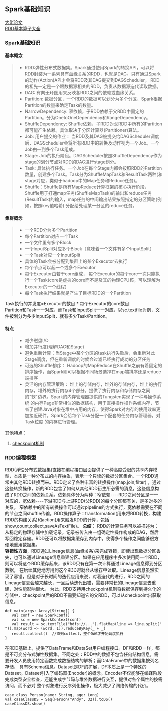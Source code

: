## Spark基础知识
[大佬论文](http://static.usenix.org/legacy/events/hotcloud10/tech/full_papers/Zaharia.pdf)   
[RDD基本算子大全](http://lxw1234.com/archives/2015/07/363.htm)  

### Spark基础知识
#### 基本概念
>* RDD:弹性分布式数据集。Spark通过使用Spark的转换API，可以将RDD封装为一系列具有血缘关系的RDD，也就是DAG。只有通过Spark的动作(Action)API才会将RDD及其DAG提交到DAGScheduler。
RDD的祖先一定是一个跟数据源相关的RDD，负责从数据源迭代读取数据。
>* DAG: 有向无环图用来反映各RDD之间的依赖或血缘关系。
>* Partition: 数据分区，一个RDD的数据可以划分为多个分区，Spark根据Partition的数量来确定Task的数量。
>* NarrowDependency: 窄依赖，子RDD依赖于父RDD中固定的Partition。分为OnetoOneDependency和RangeDependency。  
>* ShuffleDependency: Shuffle依赖，子RDD对父RDD中所有的Partition都可能产生依赖。具体取决于分区计算器(Partitioner)算法。
>* Job: 用户提交的作业： 当RDD及其DAG被提交给DAGScheduler调度后，DAGScheduler会将所有RDD中的转换及动作视为一个Job。一个Job由一到多个Task组成。
>* Stage: Job的执行阶段。DAGScheduler按照ShuffleDependency作为stage的划分节点对RDD的DAG进行stage划分。
>* Task: 具体执行任务。一个Job在每个Stage内都会按照RDD的Partition数量，创建多个Task。Task分为ShuffleMapTask和ResultTask两种(和stage对应，类似于hadoop中的Map任务和Reduce任务)。
>* Shuffle：Shuffle是所有MapReduce计算框架的核心执行阶段，Shuffle用于打通map任务(ShuffleMapTask)的输出和reduce任务(ResultTask)的输入，map任务的中间输出结果按照指定的分区策略(例如，按照key值哈希)
分配给处理某一分区的reduce任务。 

#### 集群概念
>* 一个RDD分为多个Partition   
>* 每个Partition对应一个Task   
>* 一个文件里有多个Block  
>* 一个InputSplit对应多个Block（意味着一个文件有多个InputSplit）  
>* 一个Task对应一个InputSplit   
>* 具体的Task会被分配到集群上的某个Executor去执行   
>* 每个节点可以起一个或多个Executor   
>* 每个Executor由若干core组成， 每个Executor的每个core一次只能执行一个Task(core是虚拟的core而不是及其的物理CPU核，可以理解为Executor的一个线程)   
>* 每个Task执行结果就是产生了目标RDD的一个Partition   

Task执行的并发度=Executor的数目 * 每个Executor的core数目  
Partition和Task一一对应，而Task和InputSplit一一对应，以sc.textfile为例，文件被划分为多少InputSplit，就有多少Task/Partition。

#### 特点
>* 减少磁盘I/O
>* 增加并行度(理解DAG和Stage)
>* 避免重新计算：当Stage中某个分区的task执行失败后，会重新对此Stage调度，但在重新调度的时候会过滤已经执行成功的分区任务
>* 可选的Shuffle排序： Hadoop的MapReduce在Shuffle之前有着固定的排序操作，而Spark则可以根据不同场景选择在map端排序还是reduce端排序
>* 灵活的内存管理策略： 堆上的存储内存，堆外的存储内存，堆上的执行内存，堆外的执行内存4个部分。提供了执行内存和存储内存之间的"软"边界。Spark的内存管理器提供的Tungsten实现了一种与操作系统
的内存Page非常相似的数据结构，用于直接操作操作系统内存，节省了创建Java对象在堆中占用的内存，使得Spark对内存的使用效率更加接近硬件。Spark会给每个Task分配一个配套的任务内存管理器，对Task粒度
的内存进行管理。

其他特点：
1. [checkpoint机制](https://toutiao.io/posts/x6ugpj/preview)

### RDD编程模型 
RDD(弹性分布式数据集)直接在编程接口层面提供了一种高度受限的共享内存模型，本质是一种分布式的内存抽象，表示一个只读的数据分区集合。一个RDD通常由其他RDD转换而来。RDD定义了各种丰富的转换操作(map,join,filter)
，通过这些转换操作，新的RDD包含了如何从其他RDD衍生所必需的消息，这些信息构成了RDD之间的依赖关系。依赖具体分为两种：窄依赖----RDD之间分区是一一对应的，宽依赖----下游RDD与上游RDD(父RDD)的每个分区都有关，是多对多的关系。
窄依赖中的所有转换操作可以通过pipeline的方式执行，宽依赖需要在不同的节点之间shuffle传输。RDD操作算子：transformation(用来将RDD转换，构建RDD的构建关系)和action(用来触发RDD的计算，包括show,count,collect,saveAsTextFile)。
**总结：**  RDD的计算任务可以被描述为：从稳定的物理存储中加载记录，记录被传入由一组确定性操作构成的DAG，然后写回稳定存储。RDD还可以将数据集缓存到内存中，使得多个操作之间能够很方便地重用数据集。   
**容错性方面**，RDD通过Lineage信息(血缘关系)来完成容错，即使出现数据分区丢失，也可以通过Lineage信息重建分区。如果在应用程序中多次使用同一个RDD，则可以将这个RDD缓存起来，该RDD只有在第一次计算通过Lineage信息得到分区数据，
在后续其他地方用到这个RDD时就会从缓存中读取。Lineage信息虽然实现了容错，但是对于长时间的迭代应用来说，对着迭代的进行，RDD之间的Lineage信息会越来越长，一旦后续迭代出错，需要非常长的Lineage信息去重建，对性能影响很大。
为此，RDD支持用checkpoint机制将数据保存到持久化的存储中，checkpoint后的RDD不需要知道它的父RDD，可以从checkpoint出获取信息。
```text
def main(args: Array[String]) {
   val conf = new SparkConf()
   val sc = new SparkContext(conf)
   val result = sc.textFile("hdfs://...").flatMap(line => line.split(" ")).map(word => (word, 1)).reduceByKey(_ + _)
   result.collect()  //直到collect，整个DAG才开始调度执行
}
``` 
在RDD基础上，提供了DataFrame和DataSet用户编程接口。DF和RDD一样，都是不可变分布式弹性数据集。不同之处：RDD中的数据不包含任何结构信息，需要开发人员使用特定函数完成数据结构的解析；而DataFrame中的数据集按列名存储，
具有Schema信息。Dataset是DF的扩展，DF本质上是一个特殊的Dataset。Dataset引入了编码器(Encoder)的概念。Encoder不仅能够在编译阶段完成类型安全检查，还能生成字节码与堆外数据进行交互，提供对各个属性的按需访问，而不必对
整个对象进行反序列化操作，极大减少了网络传输的代价。
```text
case class Person(name: String, age: Long)
val caseClassDS = Seq(Person("Andy", 32)).toDS()
caseClassDS.show()
```
